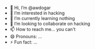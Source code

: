 - 👋 Hi, I’m @awdogar
- 👀 I’m interested in hacking
- 🌱 I’m currently learning nothing
- 💞️ I’m looking to collaborate on hacking
- 📫 How to reach me... you can't
- 😄 Pronouns: ...
- ⚡ Fun fact: ...

<!---
awdogar/awdogar is a ✨ special ✨ repository because its `README.md` (this file) appears on your GitHub profile.
You can click the Preview link to take a look at your changes.
--->
